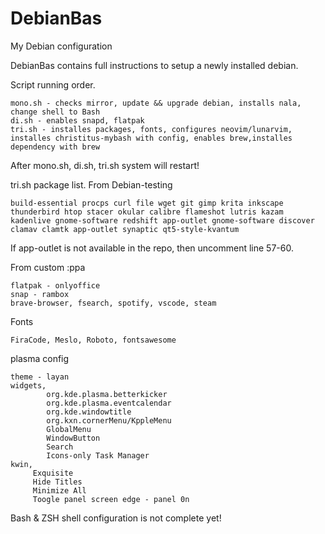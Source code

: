 # DebianBas
My Debian configuration

DebianBas contains full instructions to setup a newly installed debian.

Script running order.
```
mono.sh - checks mirror, update && upgrade debian, installs nala, change shell to Bash
di.sh - enables snapd, flatpak
tri.sh - installes packages, fonts, configures neovim/lunarvim, installes christitus-mybash with config, enables brew,installes dependency with brew

```

After mono.sh, di.sh, tri.sh system will restart!

tri.sh package list.
From Debian-testing
```
build-essential procps curl file wget git gimp krita inkscape thunderbird htop stacer okular calibre flameshot lutris kazam kadenlive gnome-software redshift app-outlet gnome-software discover clamav clamtk app-outlet synaptic qt5-style-kvantum

```
If app-outlet is not available in the repo, then uncomment line 57-60.

From custom :ppa
```
flatpak - onlyoffice
snap - rambox
brave-browser, fsearch, spotify, vscode, steam

```

Fonts
```
FiraCode, Meslo, Roboto, fontsawesome

```
plasma config
```
theme - layan
widgets, 
        org.kde.plasma.betterkicker
        org.kde.plasma.eventcalendar
        org.kde.windowtitle
        org.kxn.cornerMenu/KppleMenu
        GlobalMenu
        WindowButton
        Search
        Icons-only Task Manager
kwin,
     Exquisite
     Hide Titles
     Minimize All
     Toogle panel screen edge - panel 0n
```

Bash & ZSH shell configuration is not complete yet!
